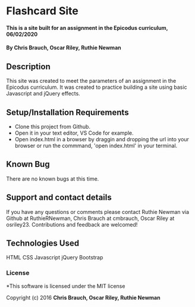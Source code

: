 # Flashcard Site

#### This is a site built for an assignment in the Epicodus curriculum, 06/02/2020

#### By **Chris Brauch, Oscar Riley, Ruthie Newman**

## Description

This site was created to meet the parameters of an assignment in the Epicodus curriculum. It was created to practice building a site using basic Javascript and jQuery effects. 

## Setup/Installation Requirements

* Clone this project from Github.
* Open it in your text editor, VS Code for example. 
* Open index.html in a browser by draggin and dropping the url into your browser or run the commmand, 'open index.html' in your terminal.


## Known Bug

There are no known bugs at this time. 

## Support and contact details

If you have any questions or comments please contact Ruthie Newman via Github at RuthieRNewman, Chris Brauch at cmbrauch, Oscar Riley at osriley23. Contributions and feedback are welcomed!

## Technologies Used

HTML
CSS
Javascript
jQuery
Bootstrap

### License

*This software is licensed under the MIT license

Copyright (c) 2016 **Chris Brauch, Oscar Riley, Ruthie Newman**
